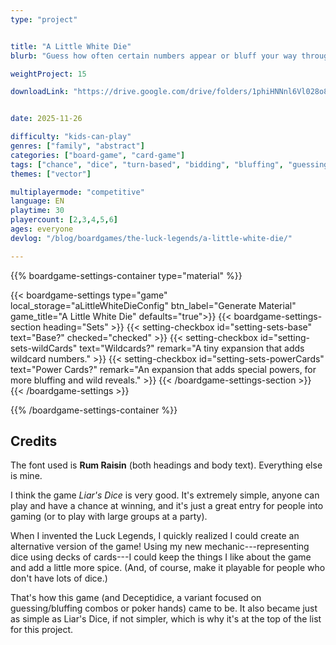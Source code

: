 ```yaml
---
type: "project"


title: "A Little White Die"
blurb: "Guess how often certain numbers appear or bluff your way through it. A variant on Liar's Dice using cards."

weightProject: 15

downloadLink: "https://drive.google.com/drive/folders/1phiHNNnl6Vl028o8I-Fmm7l3xZTXoUK9"


date: 2025-11-26

difficulty: "kids-can-play"
genres: ["family", "abstract"]
categories: ["board-game", "card-game"]
tags: ["chance", "dice", "turn-based", "bidding", "bluffing", "guessing", "numbers", "fast-paced", "single-loser"]
themes: ["vector"]

multiplayermode: "competitive"
language: EN
playtime: 30
playercount: [2,3,4,5,6]
ages: everyone
devlog: "/blog/boardgames/the-luck-legends/a-little-white-die/"

---
```






{{% boardgame-settings-container type="material" %}}

{{< boardgame-settings type="game" local_storage="aLittleWhiteDieConfig" btn_label="Generate Material" game_title="A Little White Die" defaults="true">}}
  {{< boardgame-settings-section heading="Sets" >}}
    {{< setting-checkbox id="setting-sets-base" text="Base?" checked="checked" >}}
    {{< setting-checkbox id="setting-sets-wildCards" text="Wildcards?" remark="A tiny expansion that adds wildcard numbers." >}}
    {{< setting-checkbox id="setting-sets-powerCards" text="Power Cards?" remark="An expansion that adds special powers, for more bluffing and wild reveals." >}}
  {{< /boardgame-settings-section >}}
{{< /boardgame-settings >}}

{{% /boardgame-settings-container %}}

## Credits

The font used is **Rum Raisin** (both headings and body text). Everything else is mine.

I think the game _Liar's Dice_ is very good. It's extremely simple, anyone can play and have a chance at winning, and it's just a great entry for people into gaming (or to play with large groups at a party).

When I invented the Luck Legends, I quickly realized I could create an alternative version of the game! Using my new mechanic---representing dice using decks of cards---I could keep the things I like about the game and add a little more spice. (And, of course, make it playable for people who don't have lots of dice.)

That's how this game (and Deceptidice, a variant focused on guessing/bluffing combos or poker hands) came to be. It also became just as simple as Liar's Dice, if not simpler, which is why it's at the top of the list for this project.

